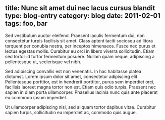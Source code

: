 title: Nunc sit amet dui nec lacus cursus blandit
type: blog-entry
category: blog
date: 2011-02-01
tags: foo, bar
---
Sed vestibulum auctor eleifend. Praesent iaculis fermentum dui, non consectetur turpis facilisis sit amet. Class aptent taciti sociosqu ad litora torquent per conubia nostra, per inceptos himenaeos. Fusce nec purus et lectus egestas mollis. Curabitur eu orci in libero viverra sollicitudin. Etiam sed tortor id tortor fermentum posuere. Nullam quam neque, adipiscing a pellentesque ut, scelerisque vel nibh.

Sed adipiscing convallis est non venenatis. In hac habitasse platea dictumst. Lorem ipsum dolor sit amet, consectetur adipiscing elit. Pellentesque porttitor, est in hendrerit porttitor, purus sem imperdiet orci, facilisis laoreet magna tortor non est. Etiam quis odio turpis. Praesent nec sapien in diam porta ullamcorper. Phasellus lacinia nunc quis ante placerat eu commodo ipsum imperdiet.

Ut ullamcorper adipiscing nisl, sed aliquam tortor dapibus vitae. Curabitur sapien turpis, sollicitudin eu imperdiet ac, commodo quis augue. 

